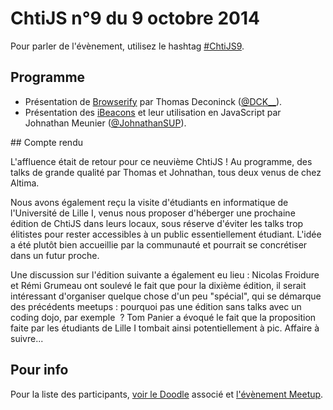 <!--VarStream
title=ChtiJS #9
description=Découvrez le contenu du ChtiJS n°9 avec les présentations de \
Thomas Deconinck et Johnathan Meunier.
published=2014-10-09 19:00:00
keywords.+=Browserify
keywords.+=iBeacons
lang=fr
location=FR
-->

# ChtiJS n°9 du 9 octobre 2014

Pour parler de l'évènement, utilisez le hashtag
 [#ChtiJS9](https://twitter.com/search?q=%23ChtiJS9&src=hash).

## Programme

* Présentation de [Browserify](http://browserify.org/) par Thomas Deconinck ([@DCK__](https://twitter.com/DCK__)).
* Présentation des [iBeacons](https://fr.wikipedia.org/wiki/IBeacon) et leur utilisation en JavaScript par Johnathan Meunier ([@JohnathanSUP](https://twitter.com/JohnathanSUP)).

## Compte rendu

L'affluence était de retour pour ce neuvième ChtiJS ! Au programme, des talks
de grande qualité par Thomas et Johnathan, tous deux venus de chez Altima.

Nous avons également reçu la visite d'étudiants en informatique de l'Université
de Lille I, venus nous proposer d'héberger une prochaine édition de ChtiJS dans
leurs locaux, sous réserve d'éviter les talks trop élitistes pour rester accessibles
à un public essentiellement étudiant. L'idée a été plutôt bien accueillie par la
communauté et pourrait se concrétiser dans un futur proche.

Une discussion sur l'édition suivante a également eu lieu : Nicolas Froidure et Rémi
Grumeau ont soulevé le fait que pour la dixième édition, il serait intéressant d'organiser
quelque chose d'un peu "spécial", qui se démarque des précédents meetups : pourquoi pas
une édition sans talks avec un coding dojo, par exemple  ? Tom Panier a évoqué le fait
que la proposition faite par les étudiants de Lille I tombait ainsi potentiellement
à pic. Affaire à suivre...

## Pour info

Pour la liste des participants,
 [voir le Doodle](http://doodle.com/r2afv2286viszchb) associé et
 [l'évènement Meetup](http://www.meetup.com/FranceJS/events/208222662/).

